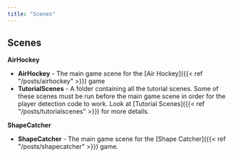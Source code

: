```yaml
---
title: "Scenes"
---
```

## Scenes
**AirHockey**
* **AirHockey** - The main game scene for the [Air Hockey]({{< ref "/posts/airhockey" >}}) game
* **TutorialScenes** - A folder containing all the tutorial scenes. Some of these scenes must be run before the main game scene in order for the player detection code to work. Look at [Tutorial Scenes]({{< ref "/posts/tutorialscenes" >}}) for more details.

**ShapeCatcher**
* **ShapeCatcher** - The main game scene for the [Shape Catcher]({{< ref "/posts/shapecatcher" >}}) game.